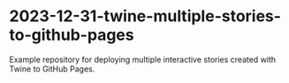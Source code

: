 # 2023-12-31-twine-multiple-stories-to-github-pages

Example repository for deploying multiple interactive stories created with Twine to GitHub Pages.

